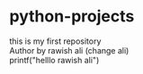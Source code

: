 # python-projects
this is my first repository
<br>
Author by rawish ali (change ali)
<br>
printf("helllo rawish ali")
